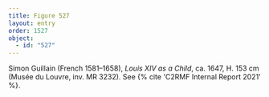```yaml
---
title: Figure 527
layout: entry
order: 1527
object:
  - id: "527"
---
```


Simon Guillain (French 1581–1658), *Louis XIV as a Child*, ca. 1647, H. 153 cm (Musée du Louvre, inv. MR 3232). See {% cite 'C2RMF Internal Report 2021' %}.
